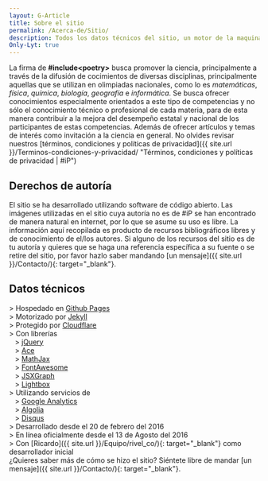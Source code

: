 ```yaml
---
layout: G-Article
title: Sobre el sitio
permalink: /Acerca-de/Sitio/
description: Todos los datos técnicos del sitio, un motor de la maquinaria
Only-Lyt: true
---
```


La firma de **#include&lt;<span>poetry</span>&gt;** busca promover la ciencia, principalmente a través de la difusión de cocimientos de diversas disciplinas, principalmente aquellas que se utilizan en olimpiadas nacionales, como lo es *matemáticas*, *física*, *química*, *biología*, *geografía* e *informática*. Se busca ofrecer conocimientos especialmente orientados a este tipo de competencias y no sólo el conocimiento técnico o profesional de cada materia, para de esta manera contribuir a la mejora del desempeño estatal y nacional de los participantes de estas competencias. Además de ofrecer artículos y temas de interés como invitación a la ciencia en general. No olvides revisar nuestros [términos, condiciones y políticas de privacidad]({{ site.url }}/Terminos-condiciones-y-privacidad/ "Términos, condiciones y políticas de privacidad &vert; #iP")

## Derechos de autoría

El sitio se ha desarrollado utilizando software de código abierto. Las imágenes utilizadas en el sitio cuya autoría no es de #iP se han encontrado de manera natural en internet, por lo que se asume su uso es libre. La información aquí recopilada es producto de recursos bibliográficos libres y de conocimiento de el/los autores. Si alguno de los recursos del sitio es de tu autoría y quieres que se haga una referencia específica a su fuente o se retire del sitio, por favor hazlo saber mandando [un mensaje]({{ site.url }}/Contacto/){: target="_blank"}.

## Datos técnicos

\> Hospedado en [Github Pages](https://pages.github.com/ "Github Pages")<br>
\> Motorizado por [Jekyll](https://jekyllrb.com/ "Jekyll")<br>
\> Protegido por [Cloudflare](https://www.cloudflare.com/ "Cloudflare")<br>
\> Con librerías<br>
&nbsp;&nbsp; > [jQuery](https://jquery.com/ "jQuery")<br>
&nbsp;&nbsp; > [Ace](https://ace.c9.io/ "Ace")<br>
&nbsp;&nbsp; > [MathJax](https://www.mathjax.org/ "MathJax")<br>
&nbsp;&nbsp; > [FontAwesome](https://fontawesome.com/ "Font Awesome")<br>
&nbsp;&nbsp; > [JSXGraph](https://jsxgraph.uni-bayreuth.de/wp/index.html "JSXGraph")<br>
&nbsp;&nbsp; > [Lightbox](http://lokeshdhakar.com/projects/lightbox2/ "Lightbox")<br>
\> Utilizando servicios de<br>
&nbsp;&nbsp; > [Google Analytics](https://www.google.com/analytics/ "Google Analytics")<br>
&nbsp;&nbsp; > [Algolia](https://www.algolia.com/ "algolia")<br>
&nbsp;&nbsp; > [Disqus](https://disqus.com/ "Disqus")<br>
\> Desarrollado desde el 20 de febrero del 2016<br>
\> En línea oficialmente desde el 13 de Agosto del 2016 <br>
\> Con [Ricardo]({{ site.url }}/Equipo/rivel_co/){: target="_blank"} como desarrollador inicial<br>
¿Quieres saber más de cómo se hizo el sitio? Siéntete libre de mandar [un mensaje]({{ site.url }}/Contacto/){: target="_blank"}.
